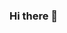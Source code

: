 ### Hi there 👋

<!--
**heretolearn11/heretolearn11** is a ✨ _special_ ✨ repository because its `README.md` (this file) appears on your GitHub profile.

Here are some ideas to get you started:

- 🔭 I’m currently working on my writing skills.
- 🌱 I’m currently learning about different platforms.
- 😄 Pronouns: She/Her

